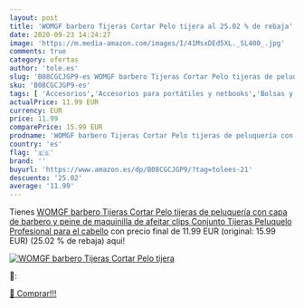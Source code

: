 ```yaml
---
layout: post
title: 'WOMGF barbero Tijeras Cortar Pelo tijera al 25.02 % de rebaja'
date: 2020-09-23 14:24:27
image: 'https://m.media-amazon.com/images/I/41MsxDEd5XL._SL400_.jpg'
comments: true
category: ofertas
author: 'tole.es'
slug: 'B08CGCJGP9-es WOMGF barbero Tijeras Cortar Pelo tijeras de peluquería...'
sku: 'B08CGCJGP9-es'
tags: [ 'Accesorios','Accesorios para portátiles y netbooks','Bolsas y fundas para portátiles y netbooks','Informática','Mochilas para portátiles y netbooks','tijeras', ]
actualPrice: 11.99 EUR
currency: EUR
price: 11.99
comparePrice: 15.99 EUR
prodname: 'WOMGF barbero Tijeras Cortar Pelo tijeras de peluquería con capa de barbero y peine de maquinilla de afeitar  clips Conjunto Tijeras Peluquelo Profesional para el cabello'
country: 'es'
flag: '🇪🇸'
brand: ''
buyurl: 'https://www.amazon.es/dp/B08CGCJGP9/?tag=tolees-21'
descuento: '25.02'
average: '11.99'
---
```


Tienes [WOMGF barbero Tijeras Cortar Pelo tijeras de peluquería con capa de barbero y peine de maquinilla de afeitar  clips Conjunto Tijeras Peluquelo Profesional para el cabello](https://www.amazon.es/dp/B08CGCJGP9/?tag=tolees-21) con precio final de  11.99 EUR (original: 15.99 EUR) (25.02 %  de rebaja) aqui!

[![WOMGF barbero Tijeras Cortar Pelo tijera](https://m.media-amazon.com/images/I/41MsxDEd5XL._SL400_.jpg)](https://www.amazon.es/dp/B08CGCJGP9/?tag=tolees-21)

🔎:


[🛒 Comprar!!!](https://www.amazon.es/dp/B08CGCJGP9/?tag=tolees-21)
